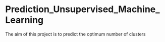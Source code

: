 # Prediction_Unsupervised_Machine_Learning
The aim of this project is to predict the optimum number of clusters
